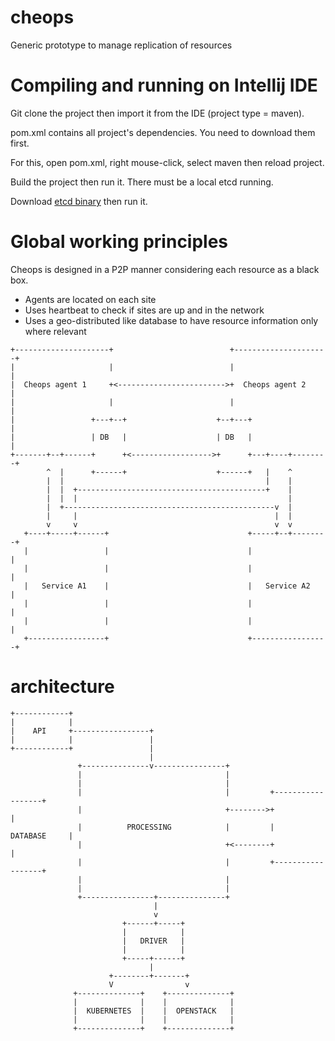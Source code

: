# cheops

Generic prototype to manage replication of resources



# Compiling and running on Intellij IDE
Git clone the project then import it from the IDE (project type = maven).

pom.xml contains all project's dependencies. You need to download them first.

For this, open pom.xml, right mouse-click, select maven then reload project.

Build the project then run it. There must be a local etcd running.

Download [etcd binary](https://github.com/etcd-io/etcd/releases) then run it.


# Global working principles

Cheops is designed in a P2P manner considering each resource as a black box.
  + Agents are located on each site
  + Uses heartbeat to check if sites are up and in the network
  + Uses a geo-distributed like database to have resource information only where relevant


```
+---------------------+                          +---------------------+
|                     |                          |                     |
|  Cheops agent 1     +<------------------------>+  Cheops agent 2     |
|                     |                          |                     |
|                 +---+--+                    +--+---+                 |
|                 | DB   |                    | DB   |                 |
+-------+--+------+      +<------------------>+      +---+----+--------+
        ^  |      +------+                    +------+   |    ^
        |  |                                             |    |
        |  |  +------------------------------------------+    |
        |  |  |                                               |
        |  +-----------------------------------------------v  |
        |     |                                            |  |
        v     v                                            v  v
   +----+-----+------+                               +-----+--+--------+
   |                 |                               |                 |
   |                 |                               |                 |
   |   Service A1    |                               |   Service A2    |
   |                 |                               |                 |
   |                 |                               |                 |
   +-----------------+                               +-----------------+
```


# architecture


```
+------------+
|            |
|    API     +-----------------+
|            |                 |
+------------+                 |
                               |
               +---------------v----------------+
               |                                |
               |                                |
               |                                |         +------------------+
               |                                +-------->+                  |
               |          PROCESSING            |         |     DATABASE     |
               |                                +<--------+                  |
               |                                |         +------------------+
               |                                |
               |                                |
               +----------------+---------------+
                                |
                                v
                         +------+-----+
                         |            |
                         |   DRIVER   |
                         |            |
                         +-----+------+
                               |
                      +--------+-------+
                      V                v
              +--------------+    +--------------+
              |              |    |              |
              |  KUBERNETES  |    |  OPENSTACK   |
              |              |    |              |
              +--------------+    +--------------+
```
